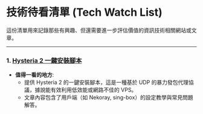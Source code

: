 # 技術待看清單 (Tech Watch List)

這份清單用來記錄那些有興趣、但還需要進一步評估價值的資訊技術相關網站或文章。

---

### 1. [Hysteria 2 一鍵安裝腳本](https://wangwenzhi.eu.org/article/hysteria2/)

- **值得一看的地方**:
  - 提供 Hysteria 2 的一鍵安裝腳本，這是一種基於 UDP 的暴力發包代理協議，據說能有效利用低效能或網路不佳的 VPS。
  - 文章內容包含了用戶端（如 Nekoray, sing-box）的設定教學與常見問題解答。
